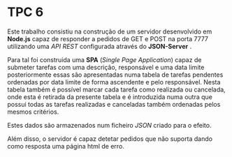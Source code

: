 # TPC 6

Este trabalho consistiu na construção de um servidor desenvolvido em **Node.js** capaz de responder a pedidos de GET e POST na porta 7777 utilizando uma *API REST* configurada através do **JSON-Server** .

Para tal foi construida uma **SPA** (*Single Page Application*) capaz de submeter tarefas com uma descrição, responsável e uma data limite posteriormente essas são apresentadas numa tabela de tarefas pendentes ordenadas por data limite de forma ascendente e pelo responsável. Nesta tabela também é possível marcar cada tarefa como realizada ou cancelada, onde esta é retirada da presente tabela e é introduzida numa outra que possui todas as tarefas realizadas e canceladas também ordenadas pelos mesmos critérios.

Estes dados são armazenados num ficheiro *JSON* criado para o efeito.

Além disso, o servidor é capaz detetar pedidos que não suporta dando como resposta uma página html de erro.